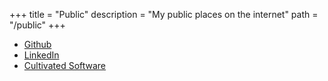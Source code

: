 +++
title = "Public"
description = "My public places on the internet"
path = "/public"
+++

* [Github](https://github.com/logankeenan)
* [LinkedIn](https://www.linkedin.com/in/logan-keenan-a5b07b3a)
* [Cultivated Software](https://cultivatedsoftware.com)